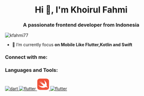 <h1 align="center">Hi 👋, I'm Khoirul Fahmi</h1>
<h3 align="center">A passionate frontend developer from Indonesia</h3>

<p align="left"> <img src="https://komarev.com/ghpvc/?username=kfahmi77&label=Profile%20views&color=0e75b6&style=flat" alt="kfahmi77" /> </p>

- 🌱 I’m currently focus **on Mobile Like Flutter,Kotlin and Swift**

<h3 align="left">Connect with me:</h3>
<p align="left">
</p>

<h3 align="left">Languages and Tools:</h3>
<p align="left"> 
  <a href="https://dart.dev" target="_blank" rel="noreferrer"> <img src="https://www.vectorlogo.zone/logos/dartlang/dartlang-icon.svg" alt="dart" width="40" height="40"/> </a> 
  <a href="https://flutter.dev" target="_blank" rel="noreferrer"> <img src="https://www.vectorlogo.zone/logos/flutterio/flutterio-icon.svg" alt="flutter" width="40" height="40"/> </a> <a href="https://developer.apple.com/swift/" target="_blank" rel="noreferrer"> <img src="https://raw.githubusercontent.com/devicons/devicon/master/icons/swift/swift-original.svg" alt="swift" width="40" height="40"/> </a> 
  <a href="https://kotlinlang.org" target="_blank" rel="noreferrer"> <img src="https://www.vectorlogo.zone/logos/kotlinlang/kotlinlang-ar21.svg" alt="flutter" width="40" height="40"/> </a> 
</p>


